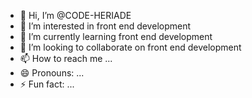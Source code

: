 - 👋 Hi, I’m @CODE-HERIADE
- 👀 I’m interested in front end development
- 🌱 I’m currently learning front end development
- 💞️ I’m looking to collaborate on front end development
- 📫 How to reach me ...
- 😄 Pronouns: ...
- ⚡ Fun fact: ...

<!---
CODE-HERIADE/CODE-HERIADE is a ✨ special ✨ repository because its `README.md` (this file) appears on your GitHub profile.
You can click the Preview link to take a look at your changes.
--->
